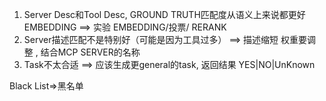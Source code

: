1. Server Desc和Tool Desc, GROUND TRUTH匹配度从语义上来说都更好   EMBEDDING ==> 实验 EMBEDDING/投票/ RERANK
2. Server描述匹配不是特别好（可能是因为工具过多）                   ==> 描述缩短 权重要调整 , 结合MCP SERVER的名称
3. Task不太合适                                               ==> 应该生成更general的task, 返回结果 YES|NO|UnKnown

Black List=>黑名单
